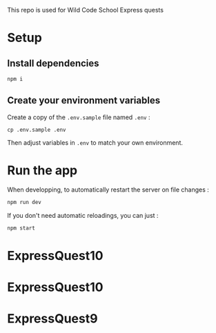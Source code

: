 This repo is used for Wild Code School Express quests

# Setup

## Install dependencies
```sh
npm i
```
## Create your environment variables

Create a copy of the `.env.sample` file named `.env` : 

```
cp .env.sample .env
```

Then adjust variables in `.env` to match your own environment.

# Run the app

When developping, to automatically restart the server on file changes : 

```sh
npm run dev
```

If you don't need automatic reloadings, you can just : 

```sh
npm start
```

# ExpressQuest10
# ExpressQuest10
# ExpressQuest9
